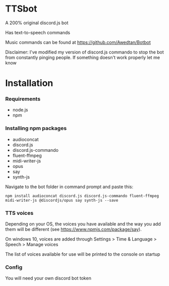 # TTSbot

A 200% original discord.js bot

Has text-to-speech commands

Music commands can be found at https://github.com/Awedtan/Botbot

Disclaimer: I've modified my version of discord.js commando to stop the bot from constantly pinging people. If something doesn't work properly let me know

# Installation

### Requirements

- node.js
- npm

### Installing npm packages

- audioconcat
- discord.js
- discord.js-commando
- fluent-ffmpeg
- midi-writer-js
- opus
- say
- synth-js

Navigate to the bot folder in command prompt and paste this:

`npm install audioconcat discord.js discord.js-commando fluent-ffmpeg midi-writer-js @discordjs/opus say synth-js --save`

### TTS voices

Depending on your OS, the voices you have available and the way you add them will be different (see https://www.npmjs.com/package/say). 

On windows 10, voices are added through Settings > Time & Language > Speech > Manage voices

The list of voices available for use will be printed to the console on startup

### Config

You will need your own discord bot token
